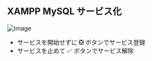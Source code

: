 ## XAMPP MySQL サービス化
![image](https://user-images.githubusercontent.com/1501327/145487390-b3e7ad95-3596-43f2-aca9-0885d3764d9a.png)

- サービスを開始せずに ❎ ボタンでサービス登録
- サービスを止めて ✅ ボタンでサービス解除
